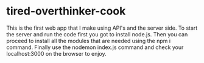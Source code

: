 # tired-overthinker-cook
This is the first web app that I make using API's and the server side. 
To start the server and run the code first you got to install node.js. 
Then you can proceed to install all the modules that are needed using the npm i command. 
Finally use the nodemon index.js command and check your localhost:3000 on the browser to enjoy. 
